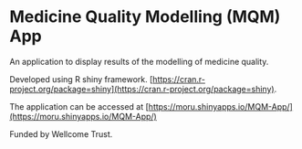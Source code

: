 # Medicine Quality Modelling (MQM) App

An application to display results of the modelling of medicine quality.

Developed using R shiny framework. [https://cran.r-project.org/package=shiny](https://cran.r-project.org/package=shiny).

The application can be accessed at [https://moru.shinyapps.io/MQM-App/](https://moru.shinyapps.io/MQM-App/)

Funded by Wellcome Trust.
